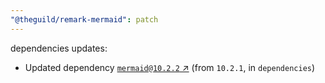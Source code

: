 ```yaml
---
"@theguild/remark-mermaid": patch
---
```

dependencies updates:
  - Updated dependency [`mermaid@10.2.2` ↗︎](https://www.npmjs.com/package/mermaid/v/10.2.2) (from `10.2.1`, in `dependencies`)
